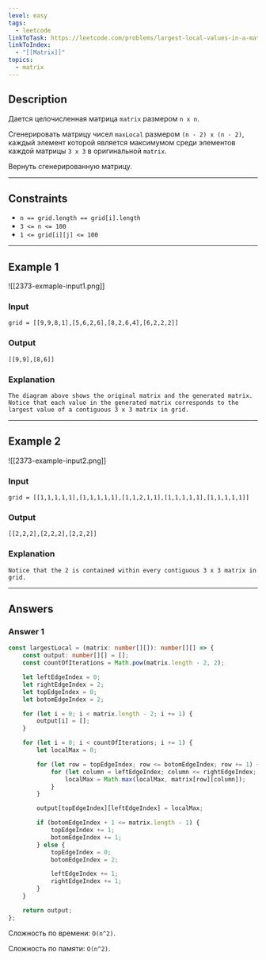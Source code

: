 ```yaml
---
level: easy
tags:
  - leetcode
linkToTask: https://leetcode.com/problems/largest-local-values-in-a-matrix/description/
linkToIndex:
  - "[[Matrix]]"
topics:
  - matrix
---
```

## Description

Дается целочисленная матрица `matrix` размером `n x n`.

Сгенерировать матрицу чисел `maxLocal` размером `(n - 2) x (n - 2)`, каждый элемент которой является максимумом среди элементов каждой матрицы `3 x 3` в оригинальной `matrix`.

Вернуть сгенерированную матрицу.

---
## Constraints

- `n == grid.length == grid[i].length`
- `3 <= n <= 100`
- `1 <= grid[i][j] <= 100`

---
## Example 1

![[2373-exmaple-input1.png]]
### Input

```
grid = [[9,9,8,1],[5,6,2,6],[8,2,6,4],[6,2,2,2]]
```
### Output

```
[[9,9],[8,6]]
```
### Explanation

```
The diagram above shows the original matrix and the generated matrix.
Notice that each value in the generated matrix corresponds to the largest value of a contiguous 3 x 3 matrix in grid.
```

---
## Example 2

![[2373-example-input2.png]]
### Input

```
grid = [[1,1,1,1,1],[1,1,1,1,1],[1,1,2,1,1],[1,1,1,1,1],[1,1,1,1,1]]
```
### Output

```
[[2,2,2],[2,2,2],[2,2,2]]
```
### Explanation

```
Notice that the 2 is contained within every contiguous 3 x 3 matrix in grid.
```

---
## Answers

### Answer 1

```typescript
const largestLocal = (matrix: number[][]): number[][] => {
	const output: number[][] = [];
	const countOfIterations = Math.pow(matrix.length - 2, 2);

	let leftEdgeIndex = 0;
	let rightEdgeIndex = 2;
	let topEdgeIndex = 0;
	let botomEdgeIndex = 2;

	for (let i = 0; i < matrix.length - 2; i += 1) {
		output[i] = [];
	}

	for (let i = 0; i < countOfIterations; i += 1) {
		let localMax = 0;

		for (let row = topEdgeIndex; row <= botomEdgeIndex; row += 1) {
			for (let column = leftEdgeIndex; column <= rightEdgeIndex; column += 1) {
				localMax = Math.max(localMax, matrix[row][column]);
			}
		}

		output[topEdgeIndex][leftEdgeIndex] = localMax;

		if (botomEdgeIndex + 1 <= matrix.length - 1) {
			topEdgeIndex += 1;
			botomEdgeIndex += 1;
		} else {
			topEdgeIndex = 0;
			botomEdgeIndex = 2;

			leftEdgeIndex += 1;
			rightEdgeIndex += 1;
		}
	}

	return output;
};
```

Сложность по времени: `O(n^2)`.

Сложность по памяти: `O(n^2)`.